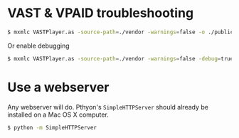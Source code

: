 # VAST & VPAID troubleshooting

```bash
$ mxmlc VASTPlayer.as -source-path=./vendor -warnings=false -o ./public/swf/VASTPlayer.swf
```

Or enable debugging

```bash
$ mxmlc VASTPlayer.as -source-path=./vendor -warnings=false -debug=true -o ./public/swf/VASTPlayer.swf 
```

# Use a webserver

Any webserver will do. Pthyon's `SimpleHTTPServer` should already be installed on a Mac OS X computer.

```bash
$ python -m SimpleHTTPServer
```